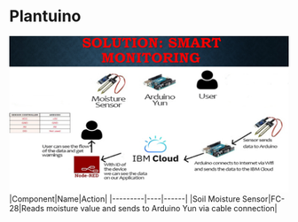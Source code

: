# Plantuino
![](https://github.com/bounIoT/Plantuino/blob/master/p1dc9e0ov71o6r22sb10kmc1vof4.jpg)
|Component|Name|Action|
|---------|----|------|
|Soil Moisture Sensor|FC-28|Reads moisture value and sends to Arduino Yun via cable connection|


